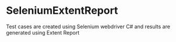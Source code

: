 # SeleniumExtentReport
Test cases are created using Selenium webdriver C# and results are generated using Extent Report
